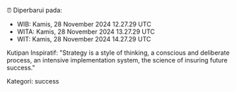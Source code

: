⏰ Diperbarui pada:
- WIB: Kamis, 28 November 2024 12.27.29 UTC
- WITA: Kamis, 28 November 2024 13.27.29 UTC
- WIT: Kamis, 28 November 2024 14.27.29 UTC

Kutipan Inspiratif:
"Strategy is a style of thinking, a conscious and deliberate process, an intensive implementation system, the science of insuring future success."


Kategori: success

